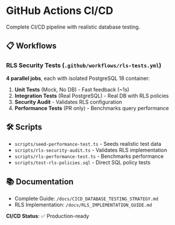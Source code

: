 # GitHub Actions CI/CD

Complete CI/CD pipeline with realistic database testing.

## 📋 Workflows

### RLS Security Tests (`.github/workflows/rls-tests.yml`)

**4 parallel jobs**, each with isolated PostgreSQL 18 container:

1. **Unit Tests** (Mock, No DB) - Fast feedback (~1s)
2. **Integration Tests** (Real PostgreSQL) - Real DB with RLS policies
3. **Security Audit** - Validates RLS configuration
4. **Performance Tests** (PR only) - Benchmarks query performance

## 🛠️ Scripts

- `scripts/seed-performance-test.ts` - Seeds realistic test data
- `scripts/rls-security-audit.ts` - Validates RLS implementation
- `scripts/rls-performance-test.ts` - Benchmarks performance
- `scripts/test-rls-policies.sql` - Direct SQL policy tests

## 📚 Documentation

- Complete Guide: `/docs/CICD_DATABASE_TESTING_STRATEGY.md`
- RLS Implementation: `/docs/RLS_IMPLEMENTATION_GUIDE.md`

**CI/CD Status**: ✅ Production-ready

